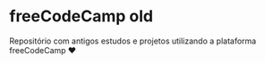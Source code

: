 # freeCodeCamp old

Repositório com antigos estudos e projetos utilizando a plataforma  freeCodeCamp ❤️
